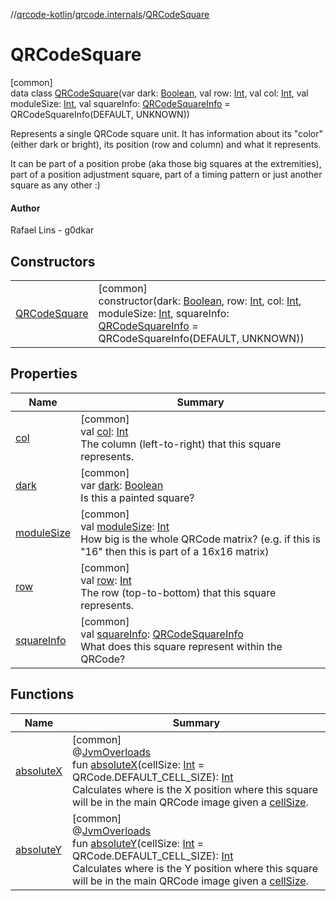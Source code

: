 //[qrcode-kotlin](../../../index.md)/[qrcode.internals](../index.md)/[QRCodeSquare](index.md)

# QRCodeSquare

[common]\
data class [QRCodeSquare](index.md)(var dark: [Boolean](https://kotlinlang.org/api/latest/jvm/stdlib/kotlin/-boolean/index.html), val row: [Int](https://kotlinlang.org/api/latest/jvm/stdlib/kotlin/-int/index.html), val col: [Int](https://kotlinlang.org/api/latest/jvm/stdlib/kotlin/-int/index.html), val moduleSize: [Int](https://kotlinlang.org/api/latest/jvm/stdlib/kotlin/-int/index.html), val squareInfo: [QRCodeSquareInfo](../-q-r-code-square-info/index.md) = QRCodeSquareInfo(DEFAULT, UNKNOWN))

Represents a single QRCode square unit. It has information about its &quot;color&quot; (either dark or bright), its position (row and column) and what it represents.

It can be part of a position probe (aka those big squares at the extremities), part of a position adjustment square, part of a timing pattern or just another square as any other :)

#### Author

Rafael Lins - g0dkar

## Constructors

| | |
|---|---|
| [QRCodeSquare](-q-r-code-square.md) | [common]<br>constructor(dark: [Boolean](https://kotlinlang.org/api/latest/jvm/stdlib/kotlin/-boolean/index.html), row: [Int](https://kotlinlang.org/api/latest/jvm/stdlib/kotlin/-int/index.html), col: [Int](https://kotlinlang.org/api/latest/jvm/stdlib/kotlin/-int/index.html), moduleSize: [Int](https://kotlinlang.org/api/latest/jvm/stdlib/kotlin/-int/index.html), squareInfo: [QRCodeSquareInfo](../-q-r-code-square-info/index.md) = QRCodeSquareInfo(DEFAULT, UNKNOWN)) |

## Properties

| Name | Summary |
|---|---|
| [col](col.md) | [common]<br>val [col](col.md): [Int](https://kotlinlang.org/api/latest/jvm/stdlib/kotlin/-int/index.html)<br>The column (left-to-right) that this square represents. |
| [dark](dark.md) | [common]<br>var [dark](dark.md): [Boolean](https://kotlinlang.org/api/latest/jvm/stdlib/kotlin/-boolean/index.html)<br>Is this a painted square? |
| [moduleSize](module-size.md) | [common]<br>val [moduleSize](module-size.md): [Int](https://kotlinlang.org/api/latest/jvm/stdlib/kotlin/-int/index.html)<br>How big is the whole QRCode matrix? (e.g. if this is &quot;16&quot; then this is part of a 16x16 matrix) |
| [row](row.md) | [common]<br>val [row](row.md): [Int](https://kotlinlang.org/api/latest/jvm/stdlib/kotlin/-int/index.html)<br>The row (top-to-bottom) that this square represents. |
| [squareInfo](square-info.md) | [common]<br>val [squareInfo](square-info.md): [QRCodeSquareInfo](../-q-r-code-square-info/index.md)<br>What does this square represent within the QRCode? |

## Functions

| Name | Summary |
|---|---|
| [absoluteX](absolute-x.md) | [common]<br>@[JvmOverloads](https://kotlinlang.org/api/latest/jvm/stdlib/kotlin.jvm/-jvm-overloads/index.html)<br>fun [absoluteX](absolute-x.md)(cellSize: [Int](https://kotlinlang.org/api/latest/jvm/stdlib/kotlin/-int/index.html) = QRCode.DEFAULT_CELL_SIZE): [Int](https://kotlinlang.org/api/latest/jvm/stdlib/kotlin/-int/index.html)<br>Calculates where is the X position where this square will be in the main QRCode image given a [cellSize](absolute-x.md). |
| [absoluteY](absolute-y.md) | [common]<br>@[JvmOverloads](https://kotlinlang.org/api/latest/jvm/stdlib/kotlin.jvm/-jvm-overloads/index.html)<br>fun [absoluteY](absolute-y.md)(cellSize: [Int](https://kotlinlang.org/api/latest/jvm/stdlib/kotlin/-int/index.html) = QRCode.DEFAULT_CELL_SIZE): [Int](https://kotlinlang.org/api/latest/jvm/stdlib/kotlin/-int/index.html)<br>Calculates where is the Y position where this square will be in the main QRCode image given a [cellSize](absolute-y.md). |
